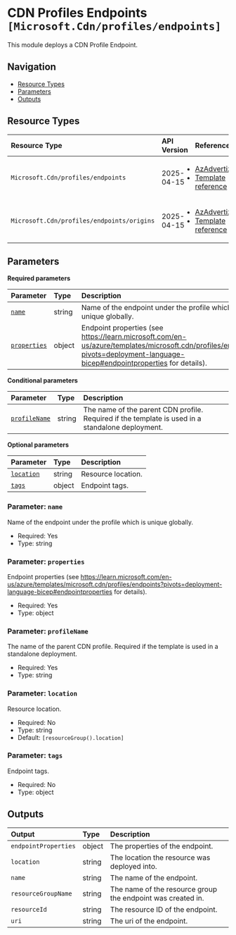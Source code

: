 # CDN Profiles Endpoints `[Microsoft.Cdn/profiles/endpoints]`

This module deploys a CDN Profile Endpoint.

## Navigation

- [Resource Types](#Resource-Types)
- [Parameters](#Parameters)
- [Outputs](#Outputs)

## Resource Types

| Resource Type | API Version | References |
| :-- | :-- | :-- |
| `Microsoft.Cdn/profiles/endpoints` | 2025-04-15 | <ul style="padding-left: 0px;"><li>[AzAdvertizer](https://www.azadvertizer.net/azresourcetypes/microsoft.cdn_profiles_endpoints.html)</li><li>[Template reference](https://learn.microsoft.com/en-us/azure/templates/Microsoft.Cdn/2025-04-15/profiles/endpoints)</li></ul> |
| `Microsoft.Cdn/profiles/endpoints/origins` | 2025-04-15 | <ul style="padding-left: 0px;"><li>[AzAdvertizer](https://www.azadvertizer.net/azresourcetypes/microsoft.cdn_profiles_endpoints_origins.html)</li><li>[Template reference](https://learn.microsoft.com/en-us/azure/templates/Microsoft.Cdn/2025-04-15/profiles/endpoints/origins)</li></ul> |

## Parameters

**Required parameters**

| Parameter | Type | Description |
| :-- | :-- | :-- |
| [`name`](#parameter-name) | string | Name of the endpoint under the profile which is unique globally. |
| [`properties`](#parameter-properties) | object | Endpoint properties (see https://learn.microsoft.com/en-us/azure/templates/microsoft.cdn/profiles/endpoints?pivots=deployment-language-bicep#endpointproperties for details). |

**Conditional parameters**

| Parameter | Type | Description |
| :-- | :-- | :-- |
| [`profileName`](#parameter-profilename) | string | The name of the parent CDN profile. Required if the template is used in a standalone deployment. |

**Optional parameters**

| Parameter | Type | Description |
| :-- | :-- | :-- |
| [`location`](#parameter-location) | string | Resource location. |
| [`tags`](#parameter-tags) | object | Endpoint tags. |

### Parameter: `name`

Name of the endpoint under the profile which is unique globally.

- Required: Yes
- Type: string

### Parameter: `properties`

Endpoint properties (see https://learn.microsoft.com/en-us/azure/templates/microsoft.cdn/profiles/endpoints?pivots=deployment-language-bicep#endpointproperties for details).

- Required: Yes
- Type: object

### Parameter: `profileName`

The name of the parent CDN profile. Required if the template is used in a standalone deployment.

- Required: Yes
- Type: string

### Parameter: `location`

Resource location.

- Required: No
- Type: string
- Default: `[resourceGroup().location]`

### Parameter: `tags`

Endpoint tags.

- Required: No
- Type: object

## Outputs

| Output | Type | Description |
| :-- | :-- | :-- |
| `endpointProperties` | object | The properties of the endpoint. |
| `location` | string | The location the resource was deployed into. |
| `name` | string | The name of the endpoint. |
| `resourceGroupName` | string | The name of the resource group the endpoint was created in. |
| `resourceId` | string | The resource ID of the endpoint. |
| `uri` | string | The uri of the endpoint. |
